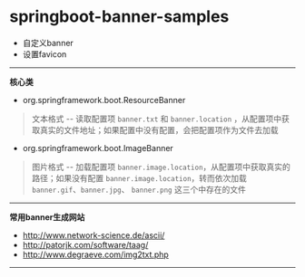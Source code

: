 # springboot-banner-samples

- 自定义banner
- 设置favicon


---
**核心类**
- org.springframework.boot.ResourceBanner

> 文本格式 -- 读取配置项 `banner.txt` 和 `banner.location` ，从配置项中获取真实的文件地址；如果配置中没有配置，会把配置项作为文件去加载
- org.springframework.boot.ImageBanner

> 图片格式 -- 加载配置项 `banner.image.location`，从配置项中获取真实的路径；如果没有配置 `banner.image.location`，转而依次加载 `banner.gif`、`banner.jpg`、 `banner.png` 这三个中存在的文件

---
**常用banner生成网站**
- http://www.network-science.de/ascii/
- http://patorjk.com/software/taag/
- http://www.degraeve.com/img2txt.php

---
